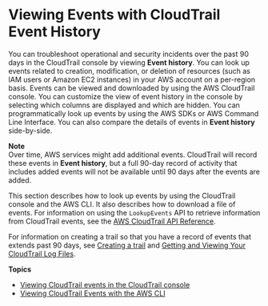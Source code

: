 # Viewing Events with CloudTrail Event History<a name="view-cloudtrail-events"></a>

You can troubleshoot operational and security incidents over the past 90 days in the CloudTrail console by viewing **Event history**\. You can look up events related to creation, modification, or deletion of resources \(such as IAM users or Amazon EC2 instances\) in your AWS account on a per\-region basis\. Events can be viewed and downloaded by using the AWS CloudTrail console\. You can customize the view of event history in the console by selecting which columns are displayed and which are hidden\. You can programmatically look up events by using the AWS SDKs or AWS Command Line Interface\. You can also compare the details of events in **Event history** side\-by\-side\.

**Note**  
Over time, AWS services might add additional events\. CloudTrail will record these events in **Event history**, but a full 90\-day record of activity that includes added events will not be available until 90 days after the events are added\.

This section describes how to look up events by using the CloudTrail console and the AWS CLI\. It also describes how to download a file of events\. For information on using the `LookupEvents` API to retrieve information from CloudTrail events, see the [AWS CloudTrail API Reference](https://docs.aws.amazon.com/awscloudtrail/latest/APIReference/)\.

For information on creating a trail so that you have a record of events that extends past 90 days, see [Creating a trail](cloudtrail-create-a-trail-using-the-console-first-time.md) and [Getting and Viewing Your CloudTrail Log Files](get-and-view-cloudtrail-log-files.md)\.

**Topics**
+ [Viewing CloudTrail events in the CloudTrail console](view-cloudtrail-events-console.md)
+ [Viewing CloudTrail Events with the AWS CLI](view-cloudtrail-events-cli.md)